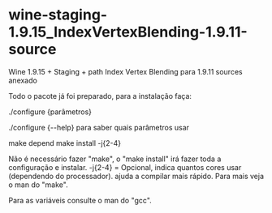 # wine-staging-1.9.15_IndexVertexBlending-1.9.11-source
Wine 1.9.15 + Staging + path Index Vertex Blending para 1.9.11 sources anexado

Todo o pacote já foi preparado, para a instalação faça:

./configure {parâmetros}

./configure {--help} para saber quais parâmetros usar

make depend
make install -j{2-4}

Não é necessário fazer "make", o "make install" irá fazer toda a configuração e instalar.
-j{2-4} = Opcional, indica quantos cores usar (dependendo do processador). ajuda a compilar mais rápido.
Para mais veja o man do "make".

Para as variáveis consulte o man do "gcc".
